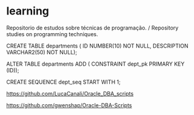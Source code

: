 # learning
Repositorio de estudos sobre técnicas de programação. / Repository studies on programming techniques.

CREATE TABLE departments (
  ID           NUMBER(10)    NOT NULL,
  DESCRIPTION  VARCHAR2(50)  NOT NULL);

ALTER TABLE departments ADD (
  CONSTRAINT dept_pk PRIMARY KEY (ID));

CREATE SEQUENCE dept_seq START WITH 1;

https://github.com/LucaCanali/Oracle_DBA_scripts

https://github.com/gwenshap/Oracle-DBA-Scripts
